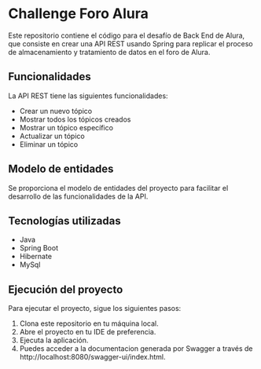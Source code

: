 # Challenge Foro Alura
Este repositorio contiene el código para el desafío de Back End de Alura, que consiste en crear una API REST usando Spring para replicar el proceso de almacenamiento y tratamiento de datos en el foro de Alura.

## Funcionalidades
La API REST tiene las siguientes funcionalidades:

* Crear un nuevo tópico
* Mostrar todos los tópicos creados
* Mostrar un tópico específico
* Actualizar un tópico
* Eliminar un tópico

## Modelo de entidades
Se proporciona el modelo de entidades del proyecto para facilitar el desarrollo de las funcionalidades de la API.

## Tecnologías utilizadas
* Java
* Spring Boot
* Hibernate
* MySql

## Ejecución del proyecto
Para ejecutar el proyecto, sigue los siguientes pasos:

1. Clona este repositorio en tu máquina local.
2. Abre el proyecto en tu IDE de preferencia.
3. Ejecuta la aplicación.
4. Puedes acceder a la documentacion generada por Swagger a través de http://localhost:8080/swagger-ui/index.html.